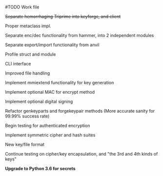 
#TODO Work file

~~Separate hemorrhaging Triprime into keyforge, and client~~

Proper metaclass impl.

Separate enc/dec functionality from hammer, into 2 independent modules

Separate export/import functionality from anvil

Profile struct and module

CLI interface

Improved file handling

Implement mmiextend functionality for key generation

Implement optional MAC for encrypt method

Implement optional digital signing

Refactor genkeyparts and forgekeypair methods (More accurate sanity for 99.99% success rate)

Begin testing for authenticated encryption

Implement symmetric cipher and hash suites

New key/file format

Continue testing on cipher/key encapsulation, and "the 3rd and 4th kinds of keys"

**Upgrade to Python 3.6 for secrets**
